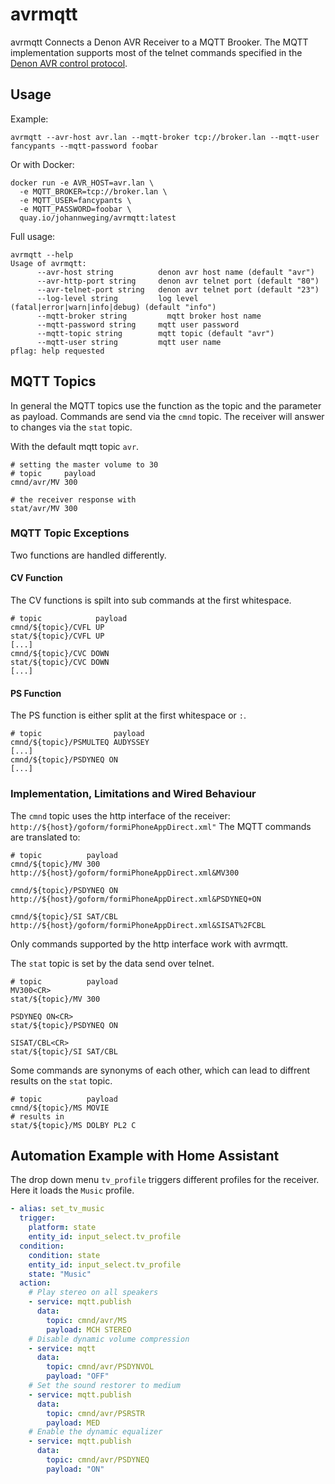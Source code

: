 # avrmqtt
avrmqtt Connects a Denon AVR Receiver to a MQTT Brooker.
The MQTT implementation supports most of the telnet commands specified
in the [Denon AVR control protocol](https://www.denon.de/de/product/hometheater/avreceivers/avrx1000?docname=AVRX1000_E300_PROTOCOL(1000)_V04.pdf).

## Usage
Example:
```
avrmqtt --avr-host avr.lan --mqtt-broker tcp://broker.lan --mqtt-user fancypants --mqtt-password foobar
```

Or with Docker:
```
docker run -e AVR_HOST=avr.lan \
  -e MQTT_BROKER=tcp://broker.lan \
  -e MQTT_USER=fancypants \
  -e MQTT_PASSWORD=foobar \
  quay.io/johannweging/avrmqtt:latest
```

Full usage:
```
avrmqtt --help
Usage of avrmqtt:
      --avr-host string          denon avr host name (default "avr")
      --avr-http-port string     denon avr telnet port (default "80")
      --avr-telnet-port string   denon avr telnet port (default "23")
      --log-level string         log level (fatal|error|warn|info|debug) (default "info")
      --mqtt-broker string         mqtt broker host name
      --mqtt-password string     mqtt user password
      --mqtt-topic string        mqtt topic (default "avr")
      --mqtt-user string         mqtt user name
pflag: help requested

```

## MQTT Topics
In general the MQTT topics use the function as the topic and the parameter as payload.
Commands are send via the `cmnd` topic. The receiver will answer to changes via the `stat` topic.

With the default mqtt topic `avr`.
```
# setting the master volume to 30
# topic     payload
cmnd/avr/MV 300

# the receiver response with
stat/avr/MV 300
```

### MQTT Topic Exceptions
Two functions are handled differently.

#### CV Function
The CV functions is spilt into sub commands at the first whitespace.
```
# topic            payload
cmnd/${topic}/CVFL UP
stat/${topic}/CVFL UP
[...]
cmnd/${topic}/CVC DOWN
stat/${topic}/CVC DOWN
[...]
```

#### PS Function
The PS function is either split at the first whitespace or `:`.
```
# topic                payload
cmnd/${topic}/PSMULTEQ AUDYSSEY
[...]
cmnd/${topic}/PSDYNEQ ON
[...]
```

### Implementation, Limitations and Wired Behaviour
The `cmnd` topic uses the http interface of the receiver:
`http://${host}/goform/formiPhoneAppDirect.xml"`
The MQTT commands are translated to:
```
# topic          payload
cmnd/${topic}/MV 300
http://${host}/goform/formiPhoneAppDirect.xml&MV300

cmnd/${topic}/PSDYNEQ ON
http://${host}/goform/formiPhoneAppDirect.xml&PSDYNEQ+ON

cmnd/${topic}/SI SAT/CBL
http://${host}/goform/formiPhoneAppDirect.xml&SISAT%2FCBL
```
Only commands supported by the http interface work with avrmqtt.

The `stat` topic  is set by the data send over telnet.
```
# topic          payload
MV300<CR>
stat/${topic}/MV 300

PSDYNEQ ON<CR>
stat/${topic}/PSDYNEQ ON

SISAT/CBL<CR>
stat/${topic}/SI SAT/CBL
```

Some commands are synonyms of each other, which can lead to
diffrent results on the `stat` topic.
```
# topic          payload
cmnd/${topic}/MS MOVIE
# results in
stat/${topic}/MS DOLBY PL2 C
```

## Automation Example with Home Assistant
The drop down menu `tv_profile` triggers different profiles for the receiver.
Here it loads the `Music` profile.
```yaml
- alias: set_tv_music
  trigger:
    platform: state
    entity_id: input_select.tv_profile
  condition:
    condition: state
    entity_id: input_select.tv_profile
    state: "Music"
  action:
    # Play stereo on all speakers
    - service: mqtt.publish
      data:
        topic: cmnd/avr/MS
        payload: MCH STEREO
    # Disable dynamic volume compression
    - service: mqtt
      data:
        topic: cmnd/avr/PSDYNVOL
        payload: "OFF"
    # Set the sound restorer to medium
    - service: mqtt.publish
      data:
        topic: cmnd/avr/PSRSTR
        payload: MED
    # Enable the dynamic equalizer
    - service: mqtt.publish
      data:
        topic: cmnd/avr/PSDYNEQ
        payload: "ON"
```

